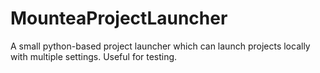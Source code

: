 # MounteaProjectLauncher
A small python-based project launcher which can launch projects locally with multiple settings. Useful for testing.
